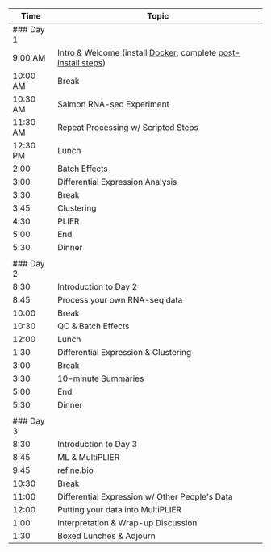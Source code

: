 | Time      | Topic                                          |
|-----------|------------------------------------------------|
| ### Day 1 |                                                |
| 9:00 AM   | Intro & Welcome (install [Docker](https://github.com/AlexsLemonade/training-modules/blob/master/docker-install/README.md); complete [post-install steps](https://github.com/AlexsLemonade/RNA-Seq-Exercises/blob/master/README.md))                               |
| 10:00 AM  | Break                                          |
| 10:30 AM  | Salmon RNA-seq Experiment                      |
| 11:30 AM  | Repeat Processing w/ Scripted Steps            |
| 12:30 PM  | Lunch                                          |
| 2:00      | Batch Effects                                  |
| 3:00      | Differential Expression Analysis               |
| 3:30      | Break                                          |
| 3:45      | Clustering                                     |
| 4:30      | PLIER                                          |
| 5:00      | End                                            |
| 5:30      | Dinner                                         |
|           |                                                |
| ### Day 2 |                                                |
| 8:30      | Introduction to Day 2                          |
| 8:45      | Process your own RNA-seq data                  |
| 10:00     | Break                                          |
| 10:30     | QC & Batch Effects                             |
| 12:00     | Lunch                                          |
| 1:30      | Differential Expression & Clustering           |
| 3:00      | Break                                          |
| 3:30      | 10-minute Summaries                            |
| 5:00      | End                                            |
| 5:30      | Dinner                                         |
|           |                                                |
| ### Day 3 |                                                |
| 8:30      | Introduction to Day 3                          |
| 8:45      | ML & MultiPLIER                                |
| 9:45      | refine.bio                                     |
| 10:30     | Break                                          |
| 11:00     | Differential Expression w/ Other People's Data |
| 12:00     | Putting your data into MultiPLIER              |
| 1:00      | Interpretation & Wrap-up Discussion            |
| 1:30      | Boxed Lunches & Adjourn                        |
